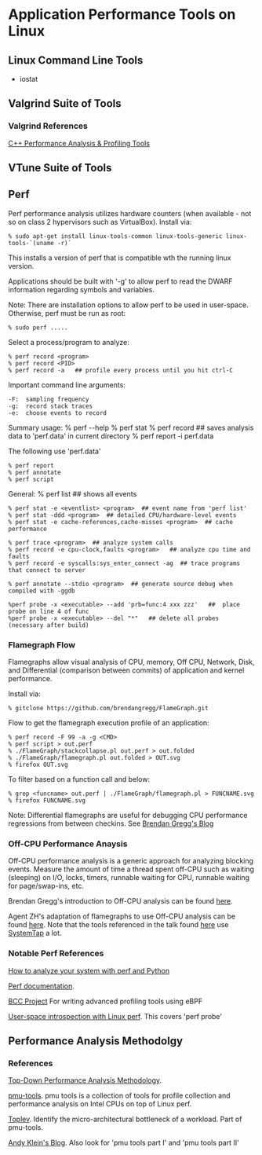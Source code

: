 # Application Performance Tools on Linux

## Linux Command Line Tools

* iostat

## Valgrind Suite of Tools

### Valgrind References

[C++ Performance Analysis & Profiling Tools](https://kusemanohar.info/2012/08/13/c-performance-analysis-profiling-tools/)

## VTune Suite of Tools

## Perf

Perf performance analysis utilizes hardware counters (when available - not so on class 2 hypervisors such as VirtualBox).    Install via:

    % sudo apt-get install linux-tools-common linux-tools-generic linux-tools-`(uname -r)`

This installs a version of perf that is compatible wth the running linux version.

Applications should be built with '-g' to allow perf to read the DWARF information regarding symbols and variables.

Note:  There are installation options to allow perf to be used in user-space.  Otherwise, perf must be run as root:

    % sudo perf .....

Select a process/program to analyze:

    % perf record <program>
    % perf record <PID>
    % perf record -a   ## profile every process until you hit ctrl-C

Important command line arguments:

    -F:  sampling frequency
    -g:  record stack traces
    -e:  choose events to record

Summary usage:
    % perf --help
    % perf stat <program>
    % perf record <program>  ## saves analysis data to 'perf.data' in current directory
    % perf report -i perf.data

The following use 'perf.data'

    % perf report
    % perf annotate
    % perf script

General:
    % perf list   ## shows all events

    % perf stat -e <eventlist> <program>  ## event name from 'perf list'
    % perf stat -ddd <program>  ## detailed CPU/hardware-level events
    % perf stat -e cache-references,cache-misses <program>  ## cache performance

    % perf trace <program>  ## analyze system calls
    % perf record -e cpu-clock,faults <program>   ## analyze cpu time and faults
    % perf record -e syscalls:sys_enter_connect -ag  ## trace programs that connect to server

    % perf annotate --stdio <program>  ## generate source debug when compiled with -ggdb

    %perf probe -x <executable> --add 'prb=func:4 xxx zzz'   ##  place probe on line 4 of func
    %perf probe -x <executable> --del "*"   ## delete all probes (necessary after build)

### Flamegraph Flow

Flamegraphs allow visual analysis of CPU, memory, Off CPU, Network, Disk, and Differential (comparison between commits) of application and kernel performance.

Install via:  

    % gitclone https://github.com/brendangregg/FlameGraph.git

Flow to get the flamegraph execution profile of an application:

    % perf record -F 99 -a -g <CMD>
    % perf script > out.perf
    % ./FlameGraph/stackcollapse.pl out.perf > out.folded
    % ./FlameGraph/flamegraph.pl out.folded > OUT.svg
    % firefox OUT.svg

To filter based on a function call and below:

    % grep <funcname> out.perf | ./FlameGraph/flamegraph.pl > FUNCNAME.svg
    % firefox FUNCNAME.svg

Note:  Differential flamegraphs are useful for debugging CPU performance regressions from between checkins.  See [Brendan Gregg's Blog](http://www.brendangregg.com/blog/2014-11-09/differential-flame-graphs.html)

### Off-CPU Performance Anaysis

Off-CPU performance analysis is a generic approach for analyzing blocking events.  Measure the amount of time a thread spent off-CPU such as waiting (sleeping) on I/O, locks, timers, runnable waiting for CPU, runnable waiting for page/swap-ins, etc.

Brendan Gregg's introduction to Off-CPU analysis can be found [here](http://www.brendangregg.com/offcpuanalysis.html).

Agent ZH's adaptation of flamegraphs to use Off-CPU analysis can be found [here](http://agentzh.org/misc/slides/off-cpu-flame-graphs.pdf).  Note that the tools referenced in the talk found [here](https://github.com/openresty/openresty-systemtap-toolkit) use [SystemTap](sys-perf.md) a lot.

### Notable Perf References

[How to analyze your system with perf and Python](https://opensource.com/article/18/7/fun-perf-and-python)

[Perf documentation](http://github.com/torvalds/linux/tree/master/tools/perf/Documentation).

[BCC Project](https://github.com/iovisor/bcc) For writing advanced profiling tools using eBPF

[User-space introspection with Linux perf](http://notes.secretsauce.net/notes/2015/01/28_user-space-introspection-with-linux-perf.html).  This covers 'perf probe'


## Performance Analysis Methodolgy

### References

[Top-Down Performance Analysis Methodology](https://easyperf.net/blog/2019/02/09/Top-Down-performance-analysis-methodology).  

[pmu-tools](https://github.com/andikleen/pmu-tools).  pmu tools is a collection of tools for profile collection and performance analysis on Intel CPUs on top of Linux perf. 

[Toplev](https://github.com/andikleen/pmu-tools/wiki/toplev-manual).  Identify the micro-architectural bottleneck of a workload.  Part of pmu-tools.

[Andy Klein's Blog](http://halobates.de/).   Also look for 'pmu tools part I' and 'pmu tools part II'